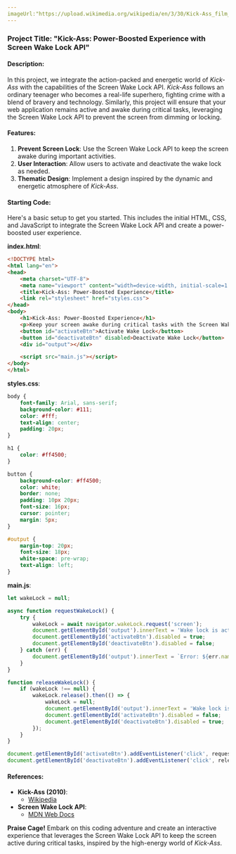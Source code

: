 ```yaml
---
imageUrl:"https://upload.wikimedia.org/wikipedia/en/3/30/Kick-Ass_film_poster.jpg"
---
```

### Project Title: "Kick-Ass: Power-Boosted Experience with Screen Wake Lock API"

#### Description:
In this project, we integrate the action-packed and energetic world of *Kick-Ass* with the capabilities of the Screen Wake Lock API. *Kick-Ass* follows an ordinary teenager who becomes a real-life superhero, fighting crime with a blend of bravery and technology. Similarly, this project will ensure that your web application remains active and awake during critical tasks, leveraging the Screen Wake Lock API to prevent the screen from dimming or locking.

#### Features:
1. **Prevent Screen Lock**: Use the Screen Wake Lock API to keep the screen awake during important activities.
2. **User Interaction**: Allow users to activate and deactivate the wake lock as needed.
3. **Thematic Design**: Implement a design inspired by the dynamic and energetic atmosphere of *Kick-Ass*.

#### Starting Code:
Here's a basic setup to get you started. This includes the initial HTML, CSS, and JavaScript to integrate the Screen Wake Lock API and create a power-boosted user experience.

**index.html**:
```html
<!DOCTYPE html>
<html lang="en">
<head>
    <meta charset="UTF-8">
    <meta name="viewport" content="width=device-width, initial-scale=1.0">
    <title>Kick-Ass: Power-Boosted Experience</title>
    <link rel="stylesheet" href="styles.css">
</head>
<body>
    <h1>Kick-Ass: Power-Boosted Experience</h1>
    <p>Keep your screen awake during critical tasks with the Screen Wake Lock API!</p>
    <button id="activateBtn">Activate Wake Lock</button>
    <button id="deactivateBtn" disabled>Deactivate Wake Lock</button>
    <div id="output"></div>

    <script src="main.js"></script>
</body>
</html>
```

**styles.css**:
```css
body {
    font-family: Arial, sans-serif;
    background-color: #111;
    color: #fff;
    text-align: center;
    padding: 20px;
}

h1 {
    color: #ff4500;
}

button {
    background-color: #ff4500;
    color: white;
    border: none;
    padding: 10px 20px;
    font-size: 16px;
    cursor: pointer;
    margin: 5px;
}

#output {
    margin-top: 20px;
    font-size: 18px;
    white-space: pre-wrap;
    text-align: left;
}
```

**main.js**:
```javascript
let wakeLock = null;

async function requestWakeLock() {
    try {
        wakeLock = await navigator.wakeLock.request('screen');
        document.getElementById('output').innerText = 'Wake lock is active.';
        document.getElementById('activateBtn').disabled = true;
        document.getElementById('deactivateBtn').disabled = false;
    } catch (err) {
        document.getElementById('output').innerText = `Error: ${err.name}, ${err.message}`;
    }
}

function releaseWakeLock() {
    if (wakeLock !== null) {
        wakeLock.release().then(() => {
            wakeLock = null;
            document.getElementById('output').innerText = 'Wake lock is released.';
            document.getElementById('activateBtn').disabled = false;
            document.getElementById('deactivateBtn').disabled = true;
        });
    }
}

document.getElementById('activateBtn').addEventListener('click', requestWakeLock);
document.getElementById('deactivateBtn').addEventListener('click', releaseWakeLock);
```

#### References:
- **Kick-Ass (2010)**:
  - [Wikipedia](https://en.wikipedia.org/wiki/Kick-Ass_(film))
- **Screen Wake Lock API**:
  - [MDN Web Docs](https://developer.mozilla.org/en-US/docs/Web/API/Screen_Wake_Lock_API)

**Praise Cage!** Embark on this coding adventure and create an interactive experience that leverages the Screen Wake Lock API to keep the screen active during critical tasks, inspired by the high-energy world of *Kick-Ass*.